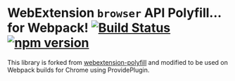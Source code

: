 # WebExtension `browser` API Polyfill... for Webpack! [![Build Status](https://travis-ci.org/NaughtyMC/webextension-polyfill-for-webpack.svg?branch=master)](https://travis-ci.org/NaughtyMC/webextension-polyfill-for-webpack) [![npm version](https://badge.fury.io/js/webextension-polyfill-for-webpack.svg)](https://www.npmjs.com/package/webextension-polyfill-for-webpack)

This library is forked from [webextension-polyfill](https://github.com/mozilla/webextension-polyfill) and modified to be used on Webpack builds for Chrome using ProvidePlugin.